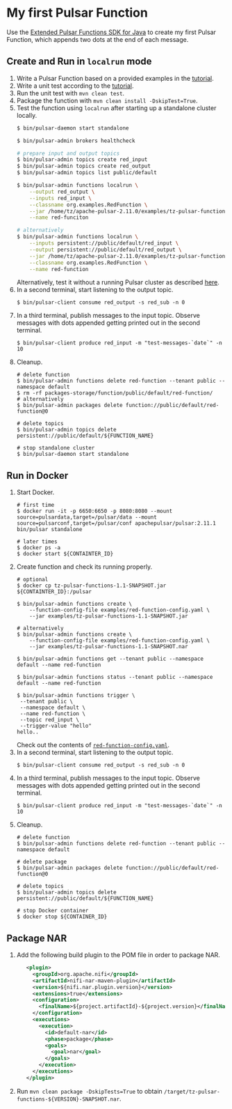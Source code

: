 # My first Pulsar Function

Use the [Extended Pulsar Functions SDK for Java][1] to create my first Pulsar Function, which appends two dots at the end of each message. 

## Create and Run in `localrun` mode
1. Write a Pulsar Function based on a provided examples in the [tutorial][2].
2. Write a unit test according to the [tutorial][3].
3. Run the unit test with `mvn clean test`.
4. Package the function with `mvn clean install -DskipTest=True`.
5. Test the function using `localrun` after starting up a standalone cluster locally.
   ```bash
   $ bin/pulsar-daemon start standalone
   
   $ bin/pulsar-admin brokers healthcheck
   
   # prepare input and output topics
   $ bin/pulsar-admin topics create red_input
   $ bin/pulsar-admin topics create red_output
   $ bin/pulsar-admin topics list public/default
   
   $ bin/pulsar-admin functions localrun \
       --output red_output \
       --inputs red_input \
       --classname org.examples.RedFunction \
       --jar /home/tz/apache-pulsar-2.11.0/examples/tz-pulsar-functions-1.1-SNAPSHOT.jar \
       --name red-funciton
   
   # alternatively
   $ bin/pulsar-admin functions localrun \
       --inputs persistent://public/default/red_input \
       --output persistent://public/default/red_output \
       --jar /home/tz/apache-pulsar-2.11.0/examples/tz-pulsar-functions-1.1-SNAPSHOT.nar \
       --classname org.examples.RedFunction \
       --name red-function
   ```
   Alternatively, test it without a running Pulsar cluster as described [here][4].
6. In a second terminal, start listening to the output topic.
   ```shell 
   $ bin/pulsar-client consume red_output -s red_sub -n 0
   ```
7. In a third terminal, publish messages to the input topic. Observe messages with dots appended getting printed out in the second terminal.
   ```shell
   $ bin/pulsar-client produce red_input -m "test-messages-`date`" -n 10
   ```
8. Cleanup.
   ```shell
   # delete function
   $ bin/pulsar-admin functions delete red-function --tenant public --namespace default
   $ rm -rf packages-storage/function/public/default/red-function/
   # alternatively
   $ bin/pulsar-admin packages delete function://public/default/red-function@0
   
   # delete topics
   $ bin/pulsar-admin topics delete persistent://public/default/${FUNCTION_NAME}
   
   # stop standalone cluster
   $ bin/pulsar-daemon start standalone
   ```

## Run in Docker

1. Start Docker. 
   ```shell
   # first time
   $ docker run -it -p 6650:6650 -p 8080:8080 --mount source=pulsardata,target=/pulsar/data --mount source=pulsarconf,target=/pulsar/conf apachepulsar/pulsar:2.11.1 bin/pulsar standalone

   # later times
   $ docker ps -a
   $ docker start ${CONTAINTER_ID}
   ```
2. Create function and check its running properly.
   ```shell
   # optional
   $ docker cp tz-pulsar-functions-1.1-SNAPSHOT.jar ${CONTAINTER_ID}:/pulsar
   
   $ bin/pulsar-admin functions create \
       --function-config-file examples/red-function-config.yaml \
       --jar examples/tz-pulsar-functions-1.1-SNAPSHOT.jar
   
   # alternatively
   $ bin/pulsar-admin functions create \
       --function-config-file examples/red-function-config.yaml \
       --jar examples/tz-pulsar-functions-1.1-SNAPSHOT.nar
   
   $ bin/pulsar-admin functions get --tenant public --namespace default --name red-function
   
   $ bin/pulsar-admin functions status --tenant public --namespace default --name red-function
   
   $ bin/pulsar-admin functions trigger \
    --tenant public \
    --namespace default \
    --name red-function \
    --topic red_input \
    --trigger-value "hello"
   hello..
   ```
   Check out the contents of [`red-function-config.yaml`](src/main/resources/red-function-config.yaml).
3. In a second terminal, start listening to the output topic.
   ```shell 
   $ bin/pulsar-client consume red_output -s red_sub -n 0
   ```
4. In a third terminal, publish messages to the input topic. Observe messages with dots appended getting printed out in the second terminal.
   ```shell
   $ bin/pulsar-client produce red_input -m "test-messages-`date`" -n 10
   ```
5. Cleanup.
   ```shell
   # delete function
   $ bin/pulsar-admin functions delete red-function --tenant public --namespace default
   
   # delete package
   $ bin/pulsar-admin packages delete function://public/default/red-function@0
   
   # delete topics
   $ bin/pulsar-admin topics delete persistent://public/default/${FUNCTION_NAME}
   
   # stop Docker container
   $ docker stop ${CONTAINER_ID}
   ```

## Package NAR

1. Add the following build plugin to the POM file in order to package NAR.
   ```xml
      <plugin>
        <groupId>org.apache.nifi</groupId>
        <artifactId>nifi-nar-maven-plugin</artifactId>
        <version>${nifi.nar.plugin.version}</version>
        <extensions>true</extensions>
        <configuration>
          <finalName>${project.artifactId}-${project.version}</finalName>
        </configuration>
        <executions>
          <execution>
            <id>default-nar</id>
            <phase>package</phase>
            <goals>
              <goal>nar</goal>
            </goals>
          </execution>
        </executions>
      </plugin>
   ```
2. Run `mvn clean package -DskipTests=True` to obtain `/target/tz-pulsar-functions-${VERSION}-SNAPSHOT.nar`.

[1]: https://pulsar.apache.org/docs/2.11.x/functions-develop-api/#use-extended-sdk-for-java
[2]: https://pulsar.apache.org/docs/2.11.x/functions-develop-tutorial/
[3]: https://pulsar.apache.org/docs/2.11.x/functions-debug-unit-test/
[4]: https://pulsar.apache.org/docs/2.11.x/functions-debug-localrun/